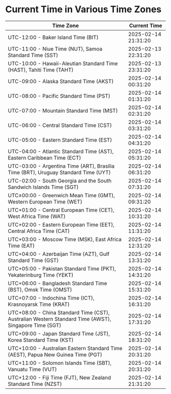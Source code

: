 # Current Time in Various Time Zones

| Time Zone | Current Time |
|-----------|--------------|
| UTC-12:00 - Baker Island Time (BIT) | 2025-02-14 21:31:20 |
| UTC-11:00 - Niue Time (NUT), Samoa Standard Time (SST) | 2025-02-13 22:31:20 |
| UTC-10:00 - Hawaii-Aleutian Standard Time (HAST), Tahiti Time (TAHT) | 2025-02-13 23:31:20 |
| UTC-09:00 - Alaska Standard Time (AKST) | 2025-02-14 00:31:20 |
| UTC-08:00 - Pacific Standard Time (PST) | 2025-02-14 01:31:20 |
| UTC-07:00 - Mountain Standard Time (MST) | 2025-02-14 02:31:20 |
| UTC-06:00 - Central Standard Time (CST) | 2025-02-14 03:31:20 |
| UTC-05:00 - Eastern Standard Time (EST) | 2025-02-14 04:31:20 |
| UTC-04:00 - Atlantic Standard Time (AST), Eastern Caribbean Time (ECT) | 2025-02-14 05:31:20 |
| UTC-03:00 - Argentina Time (ART), Brasília Time (BRT), Uruguay Standard Time (UYT) | 2025-02-14 06:31:20 |
| UTC-02:00 - South Georgia and the South Sandwich Islands Time (SGT) | 2025-02-14 07:31:20 |
| UTC±00:00 - Greenwich Mean Time (GMT), Western European Time (WET) | 2025-02-14 09:31:20 |
| UTC+01:00 - Central European Time (CET), West Africa Time (WAT) | 2025-02-14 10:31:20 |
| UTC+02:00 - Eastern European Time (EET), Central Africa Time (CAT) | 2025-02-14 11:31:20 |
| UTC+03:00 - Moscow Time (MSK), East Africa Time (EAT) | 2025-02-14 12:31:20 |
| UTC+04:00 - Azerbaijan Time (AZT), Gulf Standard Time (GST) | 2025-02-14 13:31:20 |
| UTC+05:00 - Pakistan Standard Time (PKT), Yekaterinburg Time (YEKT) | 2025-02-14 14:31:20 |
| UTC+06:00 - Bangladesh Standard Time (BST), Omsk Time (OMST) | 2025-02-14 15:31:20 |
| UTC+07:00 - Indochina Time (ICT), Krasnoyarsk Time (KRAT) | 2025-02-14 16:31:20 |
| UTC+08:00 - China Standard Time (CST), Australian Western Standard Time (AWST), Singapore Time (SGT) | 2025-02-14 17:31:20 |
| UTC+09:00 - Japan Standard Time (JST), Korea Standard Time (KST) | 2025-02-14 18:31:20 |
| UTC+10:00 - Australian Eastern Standard Time (AEST), Papua New Guinea Time (PGT) | 2025-02-14 20:31:20 |
| UTC+11:00 - Solomon Islands Time (SBT), Vanuatu Time (VUT) | 2025-02-14 20:31:20 |
| UTC+12:00 - Fiji Time (FJT), New Zealand Standard Time (NZST) | 2025-02-14 21:31:20 |

